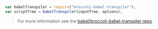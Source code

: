 ```js title="JavaScript"
var babelTranspiler = require("broccoli-babel-transpiler");
var scriptTree = babelTranspiler(inputTree, options);
```

<blockquote class="alert alert--info">
  <p>
    For more information see the <a href="https://github.com/babel/broccoli-babel-transpiler">babel/broccoli-babel-transpiler repo</a>.
  </p>
</blockquote>


